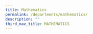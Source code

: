```yaml
---
title: Mathematics
permalink: /departments/mathematics/
description: ""
third_nav_title: MATHEMATICS
---
```

